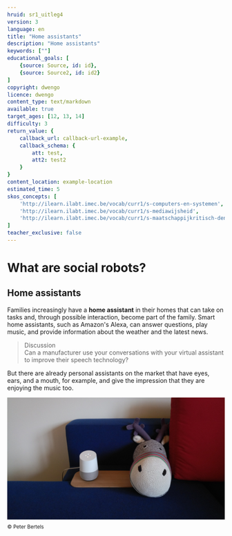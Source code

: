 ```yaml
---
hruid: sr1_uitleg4
version: 3
language: en
title: "Home assistants"
description: "Home assistants"
keywords: [""]
educational_goals: [
    {source: Source, id: id}, 
    {source: Source2, id: id2}
]
copyright: dwengo
licence: dwengo
content_type: text/markdown
available: true
target_ages: [12, 13, 14]
difficulty: 3
return_value: {
    callback_url: callback-url-example,
    callback_schema: {
        att: test,
        att2: test2
    }
}
content_location: example-location
estimated_time: 5
skos_concepts: [
    'http://ilearn.ilabt.imec.be/vocab/curr1/s-computers-en-systemen', 
    'http://ilearn.ilabt.imec.be/vocab/curr1/s-mediawijsheid', 
    'http://ilearn.ilabt.imec.be/vocab/curr1/s-maatschappijkritisch-denken'
]
teacher_exclusive: false
---
```

# What are social robots?
## Home assistants

Families increasingly have a **home assistant** in their homes that can take on tasks and, through possible interaction, become part of the family. Smart home assistants, such as Amazon's Alexa, can answer questions, play music, and provide information about the weather and the latest news.

> Discussion<br>Can a manufacturer use your conversations with your virtual assistant to improve their speech technology?

But there are already personal assistants on the market that have eyes, ears, and a mouth, for example, and give the impression that they are enjoying the music too.

![© Peter Bertels](embed/googlehome.jpg "© Peter Bertels")
<sub>© Peter Bertels</sub>